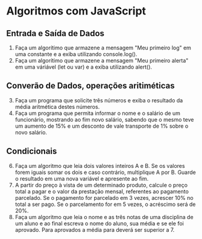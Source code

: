 # Algoritmos com JavaScript

## Entrada e Saída de Dados
1. Faça um algorítimo que armazene a mensagem "Meu primeiro log" em uma constante e a exiba utilizando console.log().
2. Faça um algorítimo que armazene a mensagem "Meu primeiro alerta" em uma váriável (let ou var) e a exiba utilizando alert().

## Converão de Dados, operações aritiméticas
3. Faça um programa que solicite três números e exiba o resultado da média aritmética destes números.
4. Faça um programa que permita informar o nome e o salário de um funcionário, mostrando ao fim novo salário, sabendo que o mesmo teve um aumento de 15% e um desconto de vale transporte de 1% sobre o novo salário.

## Condicionais
6. Faça um algoritmo que leia dois valores inteiros A e B. Se os valores forem iguais somar os dois e caso contrário, multiplique A por B. Guarde o resultado em uma nova variável e apresente ao fim.
7. A partir do preço à vista de um determinado produto, calcule o preço total a pagar e o valor da prestação mensal, referentes ao pagamento parcelado. Se o pagamento for  parcelado em 3 vezes, acrescer 10% no total a ser pago. Se o parcelamento for em 5 vezes, o acréscimo será de 20%.
8. Faça um algoritmo que leia o nome e as três notas de uma disciplina de um aluno e ao final escreva o nome do aluno, sua média e se ele foi aprovado. Para aprovados a média para deverá ser superior a 7.
